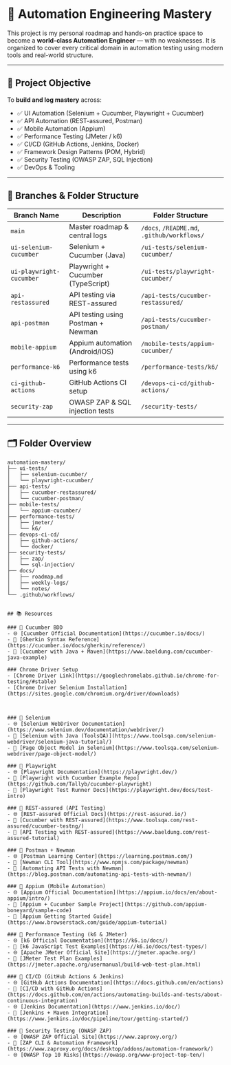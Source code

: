 # 🚀 Automation Engineering Mastery

This project is my personal roadmap and hands-on practice space to become a **world-class Automation Engineer** — with no weaknesses. It is organized to cover every critical domain in automation testing using modern tools and real-world structure.

---

## 🧱 Project Objective

To **build and log mastery** across:

- ✅ UI Automation (Selenium + Cucumber, Playwright + Cucumber)
- ✅ API Automation (REST-assured, Postman)
- ✅ Mobile Automation (Appium)
- ✅ Performance Testing (JMeter / k6)
- ✅ CI/CD (GitHub Actions, Jenkins, Docker)
- ✅ Framework Design Patterns (POM, Hybrid)
- ✅ Security Testing (OWASP ZAP, SQL Injection)
- ✅ DevOps & Tooling

---

## 🌿 Branches & Folder Structure

| Branch Name              | Description                          | Folder Structure                                   |
|--------------------------|--------------------------------------|----------------------------------------------------|
| `main`                   | Master roadmap & central logs        | `/docs`, `/README.md`, `.github/workflows/`        |
| `ui-selenium-cucumber`   | Selenium + Cucumber (Java)           | `/ui-tests/selenium-cucumber/`                     |
| `ui-playwright-cucumber` | Playwright + Cucumber (TypeScript)   | `/ui-tests/playwright-cucumber/`                   |
| `api-restassured`        | API testing via REST-assured         | `/api-tests/cucumber-restassured/`                 |
| `api-postman`            | API testing using Postman + Newman   | `/api-tests/cucumber-postman/`                     |
| `mobile-appium`          | Appium automation (Android/iOS)      | `/mobile-tests/appium-cucumber/`                   |
| `performance-k6`         | Performance tests using k6           | `/performance-tests/k6/`                           |
| `ci-github-actions`      | GitHub Actions CI setup              | `/devops-ci-cd/github-actions/`                    |
| `security-zap`           | OWASP ZAP & SQL injection tests      | `/security-tests/`                                 |

---

## 🗂 Folder Overview

```plaintext
automation-mastery/
├── ui-tests/
│   ├── selenium-cucumber/
│   └── playwright-cucumber/
├── api-tests/
│   ├── cucumber-restassured/
│   └── cucumber-postman/
├── mobile-tests/
│   └── appium-cucumber/
├── performance-tests/
│   ├── jmeter/
│   └── k6/
├── devops-ci-cd/
│   ├── github-actions/
│   └── docker/
├── security-tests/
│   ├── zap/
│   └── sql-injection/
├── docs/
│   ├── roadmap.md
│   ├── weekly-logs/
│   └── notes/
└── .github/workflows/


## 📚 Resources

### 🔹 Cucumber BDD
- 🌐 [Cucumber Official Documentation](https://cucumber.io/docs/)
- 📄 [Gherkin Syntax Reference](https://cucumber.io/docs/gherkin/reference/)
- 📘 [Cucumber with Java + Maven](https://www.baeldung.com/cucumber-java-example)

### Chrome Driver Setup
- [Chrome Driver Link](https://googlechromelabs.github.io/chrome-for-testing/#stable)
- [Chrome Driver Selenium Installation] (https://sites.google.com/chromium.org/driver/downloads)



### 🔹 Selenium
- 🌐 [Selenium WebDriver Documentation](https://www.selenium.dev/documentation/webdriver/)
- 📘 [Selenium with Java (ToolsQA)](https://www.toolsqa.com/selenium-webdriver/selenium-java-tutorial/)
- 📘 [Page Object Model in Selenium](https://www.toolsqa.com/selenium-webdriver/page-object-model/)

### 🔹 Playwright
- 🌐 [Playwright Documentation](https://playwright.dev/)
- 📘 [Playwright with Cucumber Example Repo](https://github.com/Tallyb/cucumber-playwright)
- 📄 [Playwright Test Runner Docs](https://playwright.dev/docs/test-intro)

### 🔹 REST-assured (API Testing)
- 🌐 [REST-assured Official Docs](https://rest-assured.io/)
- 📘 [Cucumber with REST-assured](https://www.toolsqa.com/rest-assured/cucumber-testng/)
- 📘 [API Testing with REST-assured](https://www.baeldung.com/rest-assured-tutorial)

### 🔹 Postman + Newman
- 🌐 [Postman Learning Center](https://learning.postman.com/)
- 🔧 [Newman CLI Tool](https://www.npmjs.com/package/newman)
- 📘 [Automating API Tests with Newman](https://blog.postman.com/automating-api-tests-with-newman/)

### 🔹 Appium (Mobile Automation)
- 🌐 [Appium Official Documentation](https://appium.io/docs/en/about-appium/intro/)
- 📘 [Appium + Cucumber Sample Project](https://github.com/appium-boneyard/sample-code)
- 📘 [Appium Getting Started Guide](https://www.browserstack.com/guide/appium-tutorial)

### 🔹 Performance Testing (k6 & JMeter)
- 🌐 [k6 Official Documentation](https://k6.io/docs/)
- 📘 [k6 JavaScript Test Examples](https://k6.io/docs/test-types/)
- 🌐 [Apache JMeter Official Site](https://jmeter.apache.org/)
- 📘 [JMeter Test Plan Examples](https://jmeter.apache.org/usermanual/build-web-test-plan.html)

### 🔹 CI/CD (GitHub Actions & Jenkins)
- 🌐 [GitHub Actions Documentation](https://docs.github.com/en/actions)
- 📘 [CI/CD with GitHub Actions](https://docs.github.com/en/actions/automating-builds-and-tests/about-continuous-integration)
- 🌐 [Jenkins Documentation](https://www.jenkins.io/doc/)
- 📘 [Jenkins + Maven Integration](https://www.jenkins.io/doc/pipeline/tour/getting-started/)

### 🔹 Security Testing (OWASP ZAP)
- 🌐 [OWASP ZAP Official Site](https://www.zaproxy.org/)
- 📘 [ZAP CLI & Automation Framework](https://www.zaproxy.org/docs/desktop/addons/automation-framework/)
- 🌐 [OWASP Top 10 Risks](https://owasp.org/www-project-top-ten/)
